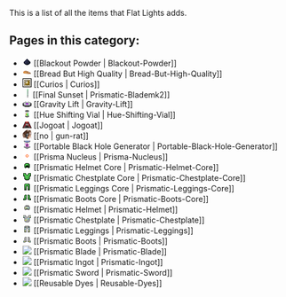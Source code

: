 This is a list of all the items that Flat Lights adds.

## Pages in this category:
- ![](https://github.com/Syi-I/FlatLights/blob/gear_beta/src/main/resources/assets/flatlights/textures/item/blackout_powder.png) [[Blackout Powder | Blackout-Powder]]
- <img src="https://github.com/Syi-I/FlatLights/blob/gear_beta/src/main/resources/assets/flatlights/textures/item/bread_but_high_quality.png" width="16" alt=""/> [[Bread But High Quality | Bread-But-High-Quality]]
- <img src="images/icons/curio.png" width="16" alt=""/> [[Curios | Curios]]
- ![]() ![]() <img src="images/gifs/prismatic_blademk2.gif" height="16" alt=""/> ![]() [[Final Sunset | Prismatic-Blademk2]]
- <img src="images/misc/gravity_lift.png" width="16" alt=""/> [[Gravity Lift | Gravity-Lift]]
- <img src="images/gifs/hue_shifting_vial.gif" width="16" alt=""/> [[Hue Shifting Vial | Hue-Shifting-Vial]]
- <img src="https://github.com/Syi-I/FlatLights/blob/gear_beta/src/main/resources/assets/flatlights/textures/item/jogoat.png" width="16" alt=""/> [[Jogoat | Jogoat]]
- <img src="https://github.com/Syi-I/FlatLights/blob/gear_beta/src/main/resources/assets/flatlights/textures/item/gun_rat.png" width="16" alt=""/> [[no | gun-rat]]
- <img src="images/gifs/portable_blackhole.gif" width="16" alt=""/> [[Portable Black Hole Generator | Portable-Black-Hole-Generator]]
- <img src="images/gifs/prisma_nucleus.gif" width="16" alt=""/> [[Prisma Nucleus | Prisma-Nucleus]]
- <img src="images/gifs/helmet_core.gif" width="16" alt=""/> [[Prismatic Helmet Core | Prismatic-Helmet-Core]]
- <img src="images/gifs/chest_core.gif" width="16" alt=""/> [[Prismatic Chestplate Core | Prismatic-Chestplate-Core]]
- <img src="images/gifs/pants_core.gif" width="16" alt=""/> [[Prismatic Leggings Core | Prismatic-Leggings-Core]]
- <img src="images/gifs/boots_core.gif" width="16" alt=""/> [[Prismatic Boots Core | Prismatic-Boots-Core]]
- ![](https://github.com/Syi-I/FlatLights/blob/gear_beta/src/main/resources/assets/flatlights/textures/item/prismatic_helmet.png) [[Prismatic Helmet | Prismatic-Helmet]]
- ![](https://github.com/Syi-I/FlatLights/blob/gear_beta/src/main/resources/assets/flatlights/textures/item/prismatic_chestplate.png) [[Prismatic Chestplate | Prismatic-Chestplate]]
- ![](https://github.com/Syi-I/FlatLights/blob/gear_beta/src/main/resources/assets/flatlights/textures/item/prismatic_leggings.png) [[Prismatic Leggings | Prismatic-Leggings]]
- ![](https://github.com/Syi-I/FlatLights/blob/gear_beta/src/main/resources/assets/flatlights/textures/item/prismatic_boots.png) [[Prismatic Boots | Prismatic-Boots]]
- ![](https://github.com/Electroblob77/Wizardry/blob/1.12.2/src/main/resources/assets/ebwizardry/textures/blocks/arcane_workbench_top.png) [[Prismatic Blade | Prismatic-Blade]]
- ![](https://github.com/Electroblob77/Wizardry/blob/1.12.2/src/main/resources/assets/ebwizardry/textures/blocks/arcane_workbench_top.png) [[Prismatic Ingot | Prismatic-Ingot]]
- ![](https://github.com/Electroblob77/Wizardry/blob/1.12.2/src/main/resources/assets/ebwizardry/textures/blocks/arcane_workbench_top.png) [[Prismatic Sword | Prismatic-Sword]]
- ![](https://github.com/Electroblob77/Wizardry/blob/1.12.2/src/main/resources/assets/ebwizardry/textures/blocks/arcane_workbench_top.png) [[Reusable Dyes | Reusable-Dyes]]
